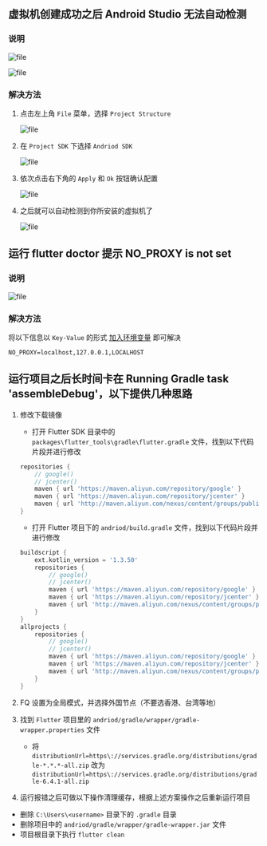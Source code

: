 ## 虚拟机创建成功之后 Android Studio 无法自动检测

### 说明

![file](/images/Flutter开发环境部署问题汇总/question_one_1.png)

![file](/images/Flutter开发环境部署问题汇总/question_one_2.png)

### 解决方法

1. 点击左上角 `File` 菜单，选择 `Project Structure`

    ![file](/images/Flutter开发环境部署问题汇总/question_one_3.png)
2. 在 `Project SDK` 下选择 `Andriod SDK`

    ![file](/images/Flutter开发环境部署问题汇总/question_one_4.png)

3. 依次点击右下角的 `Apply` 和 `Ok` 按钮确认配置

    ![file](/images/Flutter开发环境部署问题汇总/question_one_5.png)

4. 之后就可以自动检测到你所安装的虚拟机了

    ![file](/images/Flutter开发环境部署问题汇总/question_one_6.png)

## 运行 flutter doctor 提示 NO_PROXY is not set

### 说明

![file](/images/Flutter开发环境部署问题汇总/question_two_1.png)

### 解决方法

将以下信息以 `Key-Value` 的形式 [加入环境变量](/other/配置环境变量.md) 即可解决

```
NO_PROXY=localhost,127.0.0.1,LOCALHOST
```

## 运行项目之后长时间卡在 Running Gradle task 'assembleDebug'，以下提供几种思路

1. 修改下载镜像

    - 打开 Flutter SDK 目录中的 `packages\flutter_tools\gradle\flutter.gradle` 文件，找到以下代码片段并进行修改

     ```dart
     repositories {
         // google()
         // jcenter()
         maven { url 'https://maven.aliyun.com/repository/google' }
         maven { url 'https://maven.aliyun.com/repository/jcenter' }
         maven { url 'http://maven.aliyun.com/nexus/content/groups/public' }
     }
     ```
  
     - 打开 Flutter 项目下的 `andriod/build.gradle` 文件，找到以下代码片段并进行修改
  
     ```dart
     buildscript {
         ext.kotlin_version = '1.3.50'
         repositories {
             // google()
             // jcenter()
             maven { url 'https://maven.aliyun.com/repository/google' }
             maven { url 'https://maven.aliyun.com/repository/jcenter' }
             maven { url 'http://maven.aliyun.com/nexus/content/groups/public' }
         }
     }
     allprojects {
         repositories {
             // google()
             // jcenter()
             maven { url 'https://maven.aliyun.com/repository/google' }
             maven { url 'https://maven.aliyun.com/repository/jcenter' }
             maven { url 'http://maven.aliyun.com/nexus/content/groups/public' }
         }
     }
     ```

2. FQ 设置为全局模式，并选择外国节点（不要选香港、台湾等地）

3. 找到 `Flutter` 项目里的 `andriod/gradle/wrapper/gradle-wrapper.properties` 文件

   - 将 `distributionUrl=https\://services.gradle.org/distributions/gradle-*.*.*-all.zip`
     改为 `distributionUrl=https\://services.gradle.org/distributions/gradle-6.4.1-all.zip`

4. 运行报错之后可做以下操作清理缓存，根据上述方案操作之后重新运行项目

- 删除 `C:\Users\<username>` 目录下的 `.gradle` 目录
- 删除项目中的 `andriod/gradle/wrapper/gradle-wrapper.jar` 文件
- 项目根目录下执行 `flutter clean`
